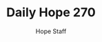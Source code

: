 ---
image: /assets/img/daily-hope-default-artwork.png
title: Daily Hope 270
number: 270
categories:
  - Daily Hope
author: Hope Staff
notes: Daily Hope 270
embed: >-
  <iframe src="https://open.spotify.com/embed/episode/5d4qtAPbCsxiDq3bNgd6sf?utm_source=generator" width="400px" height="102px" frameborder=“0" scrolling=“no”></iframe>
---